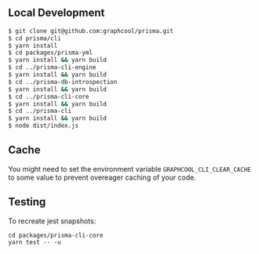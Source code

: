 ## Local Development

```sh
$ git clone git@github.com:graphcool/prisma.git
$ cd prisma/cli
$ yarn install
$ cd packages/prisma-yml
$ yarn install && yarn build
$ cd ../prisma-cli-engine
$ yarn install && yarn build
$ cd ../prisma-db-introspection
$ yarn install && yarn build
$ cd ../prisma-cli-core
$ yarn install && yarn build
$ cd ../prisma-cli
$ yarn install && yarn build
$ node dist/index.js
```

## Cache

You might need to set the environment variable `GRAPHCOOL_CLI_CLEAR_CACHE` to some value to prevent overeager caching of your code.

## Testing

To recreate jest snapshots:

```
cd packages/prisma-cli-core
yarn test -- -u
```
